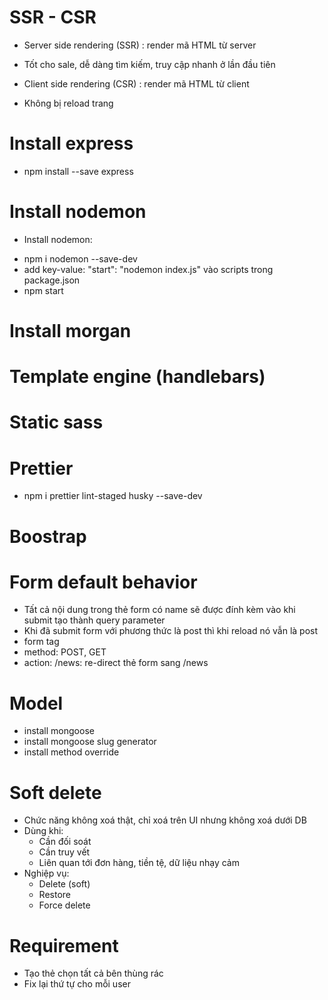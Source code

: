 # SSR - CSR

- Server side rendering (SSR) : render mã HTML từ server

* Tốt cho sale, dễ dàng tìm kiếm, truy cập nhanh ở lần đầu tiên

- Client side rendering (CSR) : render mã HTML từ client

* Không bị reload trang

# Install express

- npm install --save express

# Install nodemon

- Install nodemon:

* npm i nodemon --save-dev
* add key-value: "start": "nodemon index.js" vào scripts trong package.json
* npm start

# Install morgan

# Template engine (handlebars)

# Static sass

# Prettier

- npm i prettier lint-staged husky --save-dev

# Boostrap

# Form default behavior

- Tất cả nội dung trong thẻ form có name sẽ được đính kèm vào khi submit tạo thành query parameter
- Khi đã submit form với phương thức là post thì khi reload nó vẫn là post
- form tag
- method: POST, GET
- action: /news: re-direct thẻ form sang /news

# Model

- install mongoose
- install mongoose slug generator
- install method override

# Soft delete

- Chức năng không xoá thật, chỉ xoá trên UI nhưng không xoá dưới DB
- Dùng khi:
  - Cần đối soát
  - Cần truy vết
  - Liên quan tới đơn hàng, tiền tệ, dữ liệu nhạy cảm
- Nghiệp vụ:
  - Delete (soft)
  - Restore
  - Force delete

# Requirement

- Tạo thẻ chọn tất cả bên thùng rác
- Fix lại thứ tự cho mỗi user
